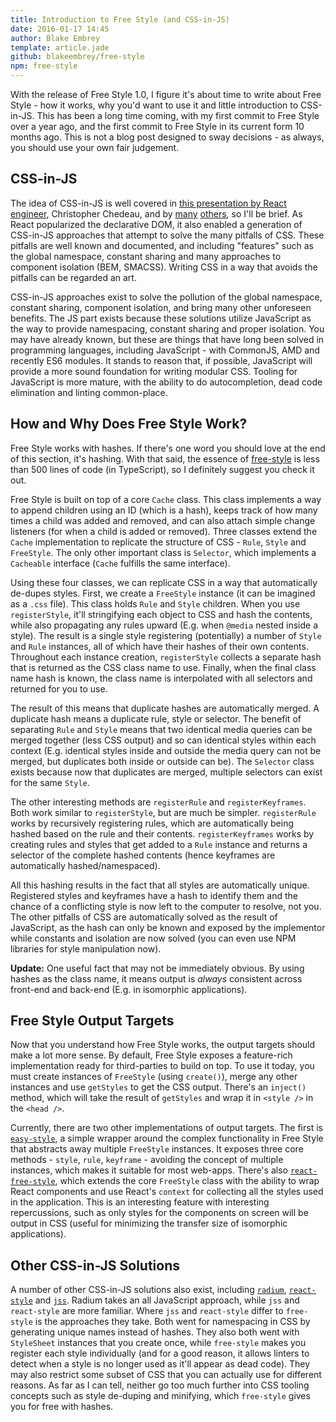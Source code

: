```yaml
---
title: Introduction to Free Style (and CSS-in-JS)
date: 2016-01-17 14:45
author: Blake Embrey
template: article.jade
github: blakeembrey/free-style
npm: free-style
---
```


With the release of Free Style 1.0, I figure it's about time to write about Free Style - how it works, why you'd want to use it and little introduction to CSS-in-JS. This has been a long time coming, with my first commit to Free Style over a year ago, and the first commit to Free Style in its current form 10 months ago. This is not a blog post designed to sway decisions - as always, you should use your own fair judgement.

## CSS-in-JS

The idea of CSS-in-JS is well covered in [this presentation by React engineer](https://speakerdeck.com/vjeux/react-css-in-js), Christopher Chedeau, and by [many](https://github.com/MicheleBertoli/css-in-js) [others](http://formidable.com/blog/2015/03/01/launching-radium/), so I'll be brief. As React popularized the declarative DOM, it also enabled a generation of CSS-in-JS approaches that attempt to solve the many pitfalls of CSS. These pitfalls are well known and documented, and including "features" such as the global namespace, constant sharing and many approaches to component isolation (BEM, SMACSS). Writing CSS in a way that avoids the pitfalls can be regarded an art.

CSS-in-JS approaches exist to solve the pollution of the global namespace, constant sharing, component isolation, and bring many other unforeseen benefits. The JS part exists because these solutions utilize JavaScript as the way to provide namespacing, constant sharing and proper isolation. You may have already known, but these are things that have long been solved in programming languages, including JavaScript - with CommonJS, AMD and recently ES6 modules. It stands to reason that, if possible, JavaScript will provide a more sound foundation for writing modular CSS. Tooling for JavaScript is more mature, with the ability to do autocompletion, dead code elimination and linting common-place.

## How and Why Does Free Style Work?

Free Style works with hashes. If there's one word you should love at the end of this section, it's hashing. With that said, the essence of [free-style](https://github.com/blakeembrey/free-style/blob/master/src/free-style.ts) is less than 500 lines of code (in TypeScript), so I definitely suggest you check it out.

Free Style is built on top of a core `Cache` class. This class implements a way to append children using an ID (which is a hash), keeps track of how many times a child was added and removed, and can also attach simple change listeners (for when a child is added or removed). Three classes extend the `Cache` implementation to replicate the structure of CSS - `Rule`, `Style` and `FreeStyle`. The only other important class is `Selector`, which implements a `Cacheable` interface (`Cache` fulfills the same interface).

Using these four classes, we can replicate CSS in a way that automatically de-dupes styles. First, we create a `FreeStyle` instance (it can be imagined as a `.css` file). This class holds `Rule` and `Style` children. When you use `registerStyle`, it'll stringifying each object to CSS and hash the contents, while also propagating any rules upward (E.g. when `@media` nested inside a style). The result is a single style registering (potentially) a number of `Style` and `Rule` instances, all of which have their hashes of their own contents. Throughout each instance creation, `registerStyle` collects a separate hash that is returned as the CSS class name to use. Finally, when the final class name hash is known, the class name is interpolated with all selectors and returned for you to use.

The result of this means that duplicate hashes are automatically merged. A duplicate hash means a duplicate rule, style or selector. The benefit of separating `Rule` and `Style` means that two identical media queries can be merged together (less CSS output) and so can identical styles within each context (E.g. identical styles inside and outside the media query can not be merged, but duplicates both inside or outside can be). The `Selector` class exists because now that duplicates are merged, multiple selectors can exist for the same `Style`.

The other interesting methods are `registerRule` and `registerKeyframes`. Both work similar to `registerStyle`, but are much be simpler. `registerRule` works by recursively registering rules, which are automatically being hashed based on the rule and their contents. `registerKeyframes` works by creating rules and styles that get added to a `Rule` instance and returns a selector of the complete hashed contents (hence keyframes are automatically hashed/namespaced).

All this hashing results in the fact that all styles are automatically unique. Registered styles and keyframes have a hash to identify them and the chance of a conflicting style is now left to the computer to resolve, not you. The other pitfalls of CSS are automatically solved as the result of JavaScript, as the hash can only be known and exposed by the implementor while constants and isolation are now solved (you can even use NPM libraries for style manipulation now).

**Update:** One useful fact that may not be immediately obvious. By using hashes as the class name, it means output is _always_ consistent across front-end and back-end (E.g. in isomorphic applications).

## Free Style Output Targets

Now that you understand how Free Style works, the output targets should make a lot more sense. By default, Free Style exposes a feature-rich implementation ready for third-parties to build on top. To use it today, you must create instances of `FreeStyle` (using `create()`), merge any other instances and use `getStyles` to get the CSS output. There's an `inject()` method, which will take the result of `getStyles` and wrap it in `<style />` in the `<head />`.

Currently, there are two other implementations of output targets. The first is [`easy-style`](https://github.com/jkroso/easy-style), a simple wrapper around the complex functionality in Free Style that abstracts away multiple `FreeStyle` instances. It exposes three core methods - `style`, `rule`, `keyframe` - avoiding the concept of multiple instances, which makes it suitable for most web-apps. There's also [`react-free-style`](https://github.com/blakeembrey/react-free-style), which extends the core `FreeStyle` class with the ability to wrap React components and use React's `context` for collecting all the styles used in the application. This is an interesting feature with interesting repercussions, such as only styles for the components on screen will be output in CSS (useful for minimizing the transfer size of isomorphic applications).

## Other CSS-in-JS Solutions

A number of other CSS-in-JS solutions also exist, including [`radium`](https://github.com/FormidableLabs/radium), [`react-style`](https://github.com/js-next/react-style) and [`jss`](https://github.com/jsstyles/jss). Radium takes an all JavaScript approach, while `jss` and `react-style` are more familiar. Where `jss` and `react-style` differ to `free-style` is the approaches they take. Both went for namespacing in CSS by generating unique names instead of hashes. They also both went with `StyleSheet` instances that you create once, while `free-style` makes you register each style individually (and for a good reason, it allows linters to detect when a style is no longer used as it'll appear as dead code). They may also restrict some subset of CSS that you can actually use for different reasons. As far as I can tell, neither go too much further into CSS tooling concepts such as style de-duping and minifying, which `free-style` gives you for free with hashes.
